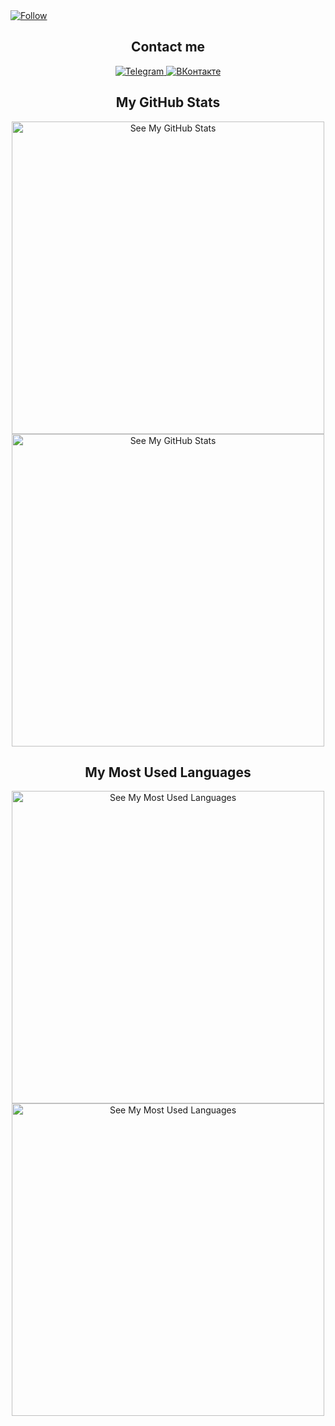 <a href="https://img.shields.io/github/followers/fy5tew?style=social">
	<img src="https://img.shields.io/github/followers/fy5tew?style=social" alt="Follow">
</a>
<div align="center">
	<h2>Contact me</h2>
	<a href="https://t.me/fy5tew">
		<img src="https://img.shields.io/badge/Telegram-27a7e8?style=for-the-badge&logo=telegram" alt="Telegram">
	</a>
	<a href="https://vk.com/fy5tew">
		<img src="https://img.shields.io/badge/%D0%92%D0%9A%D0%BE%D0%BD%D1%82%D0%B0%D0%BA%D1%82%D0%B5-4680C2?style=for-the-badge&logo=vk" alt="ВКонтакте">
	</a>
	<div>
		<h2>My GitHub Stats</h2>
		<!-- DarkMode -->
		<a href="https://github-readme-stats.vercel.app/api?show_icons=true&hide_rank=false&count_private=true&disable_animations=true&username=fy5tew&cache_seconds=1800&locale=en&hide_title=true&border_color=57a5fe&theme=github_dark#gh-dark-mode-only">
			<img src="https://github-readme-stats.vercel.app/api?show_icons=true&hide_rank=false&count_private=true&disable_animations=true&username=fy5tew&cache_seconds=1800&locale=en&hide_title=true&border_color=57a5fe&theme=github_dark" alt="See My GitHub Stats" width="500px">
		</a>
		<!-- LightMode -->
		<a href="https://github-readme-stats.vercel.app/api?show_icons=true&hide_rank=false&count_private=true&disable_animations=true&username=fy5tew&cache_seconds=1800&locale=en&hide_title=true&border_color=57a5fe&theme=github_light#gh-light-mode-only">
			<img src="https://github-readme-stats.vercel.app/api?show_icons=true&hide_rank=false&count_private=true&disable_animations=true&username=fy5tew&cache_seconds=1800&locale=en&hide_title=true&border_color=57a5fe&theme=github_light" alt="See My GitHub Stats" width="500px">
		</a>
	</div>
	<div>
		<h2>My Most Used Languages</h2>
		<!-- DarkMode -->
		<a href="https://github-readme-stats.vercel.app/api/top-langs/?layout=compact&langs_count=10&username=fy5tew&cache_seconds=1800&locale=en&hide_title=true&border_color=57a5fe&theme=github_dark#gh-dark-mode-only">
			<img src="https://github-readme-stats.vercel.app/api/top-langs/?layout=compact&langs_count=10&username=fy5tew&cache_seconds=1800&locale=en&hide_title=true&border_color=57a5fe&theme=github_dark" alt="See My Most Used Languages" width="500px">
		</a>
		<!-- LightMode -->
		<a href="https://github-readme-stats.vercel.app/api/top-langs/?layout=compact&langs_count=10&username=fy5tew&cache_seconds=1800&locale=en&hide_title=true&border_color=57a5fe&theme=github_light#gh-light-mode-only">
			<img src="https://github-readme-stats.vercel.app/api/top-langs/?layout=compact&langs_count=10&username=fy5tew&cache_seconds=1800&locale=en&hide_title=true&border_color=57a5fe&theme=github_light" alt="See My Most Used Languages" width="500px">
		</a>
	</div>
</div>	